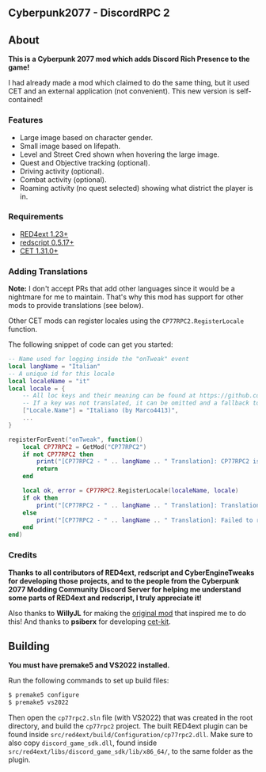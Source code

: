 ## Cyberpunk2077 - DiscordRPC 2

## About

**This is a Cyberpunk 2077 mod which adds Discord Rich Presence to the game!**

I had already made a mod which claimed to do the same thing, but it used CET and an external application (not convenient).
This new version is self-contained!

### Features
- Large image based on character gender.
- Small image based on lifepath.
- Level and Street Cred shown when hovering the large image.
- Quest and Objective tracking (optional).
- Driving activity (optional).
- Combat activity (optional).
- Roaming activity (no quest selected) showing what district the player is in.

### Requirements

- [RED4ext 1.23+](https://github.com/WopsS/RED4ext)
- [redscript 0.5.17+](https://github.com/jac3km4/redscript)
- [CET 1.31.0+](https://github.com/yamashi/CyberEngineTweaks)

### Adding Translations

**Note:** I don't accept PRs that add other languages since it would be a nightmare for me to maintain.
That's why this mod has support for other mods to provide translations (see below).

Other CET mods can register locales using the `CP77RPC2.RegisterLocale` function.

The following snippet of code can get you started:
```lua
-- Name used for logging inside the "onTweak" event
local langName = "Italian"
-- A unique id for this locale
local localeName = "it"
local locale = {
    -- All loc keys and their meaning can be found at https://github.com/Marco4413/CP77-DiscordRPC2/blob/master/src/cet/locales/en.lua
    -- If a key was not translated, it can be omitted and a fallback to English will be made.
    ["Locale.Name"] = "Italiano (by Marco4413)",
    ...
}

registerForEvent("onTweak", function()
    local CP77RPC2 = GetMod("CP77RPC2")
    if not CP77RPC2 then
        print("[CP77RPC2 - " .. langName .. " Translation]: CP77RPC2 is not installed.")
        return
    end

    local ok, error = CP77RPC2.RegisterLocale(localeName, locale)
    if ok then
        print("[CP77RPC2 - " .. langName .. " Translation]: Translation registered!")
    else
        print("[CP77RPC2 - " .. langName .. " Translation]: Failed to register translation: ", error)
    end
end)
```

### Credits

**Thanks to all contributors of RED4ext, redscript and CyberEngineTweaks for developing those projects, and to the
people from the Cyberpunk 2077 Modding Community Discord Server for helping me understand some parts
of RED4ext and redscript, I truly appreciate it!**

Also thanks to **WillyJL** for making the [original mod](https://github.com/Willy-JL/cp77-discord-rpc) that inspired me to do this!
And thanks to **psiberx** for developing [cet-kit](https://github.com/psiberx/cp2077-cet-kit).

## Building

**You must have premake5 and VS2022 installed.**

Run the following commands to set up build files:
```sh
$ premake5 configure
$ premake5 vs2022
```

Then open the `cp77rpc2.sln` file (with VS2022) that was created in the root directory,
and build the `cp77rpc2` project. The built RED4ext plugin can be found inside
`src/red4ext/build/Configuration/cp77rpc2.dll`. Make sure to also copy `discord_game_sdk.dll`,
found inside `src/red4ext/libs/discord_game_sdk/lib/x86_64/`, to the same folder as the plugin.
